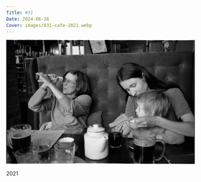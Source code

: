 ```yaml
---
Title: #31
Date: 2024-06-26
Cover: images/031-cafe-2021.webp
---
```


![Cafe, 2021](images/031-cafe-2021@2x.webp)

2021
